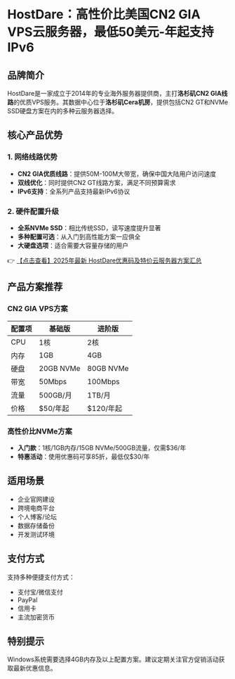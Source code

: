 # HostDare：高性价比美国CN2 GIA VPS云服务器，最低50美元-年起支持IPv6

## 品牌简介
HostDare是一家成立于2014年的专业海外服务器提供商，主打**洛杉矶CN2 GIA线路**的优质VPS服务。其数据中心位于**洛杉矶Cera机房**，提供包括CN2 GT和NVMe SSD硬盘方案在内的多种云服务器选择。

## 核心产品优势
### 1. 网络线路优势
- **CN2 GIA优质线路**：提供50M-100M大带宽，确保中国大陆用户访问速度
- **双线优化**：同时提供CN2 GT线路方案，满足不同预算需求
- **IPv6支持**：全系列产品支持最新IPv6协议

### 2. 硬件配置升级
- **全系NVMe SSD**：相比传统SSD，读写速度提升显著
- **多种配置可选**：从入门到高性能方案一应俱全
- **大硬盘选项**：适合需要大容量存储的用户

👉 [【点击查看】2025年最新 HostDare优惠码及特价云服务器方案汇总](https://bit.ly/hostdare)

## 产品方案推荐
### CN2 GIA VPS方案
| 配置项       | 基础版       | 进阶版       |
|--------------|-------------|-------------|
| CPU          | 1核         | 2核         |
| 内存         | 1GB         | 4GB         |
| 硬盘         | 20GB NVMe   | 80GB NVMe   |
| 带宽         | 50Mbps      | 100Mbps     |
| 流量         | 500GB/月    | 1TB/月      |
| 价格         | $50/年起    | $120/年起   |

### 高性价比NVMe方案
- **入门款**：1核/1GB内存/15GB NVMe/500GB流量，仅需$36/年
- **特惠活动**：使用优惠码可享85折，最低仅$30/年

## 适用场景
- 企业官网建设
- 跨境电商平台
- 个人博客/论坛
- 数据存储备份
- 开发测试环境

## 支付方式
支持多种便捷支付方式：
- 支付宝/微信支付
- PayPal
- 信用卡
- 主流加密货币

## 特别提示
Windows系统需要选择4GB内存及以上配置方案。建议定期关注官方促销活动获取最新优惠信息。